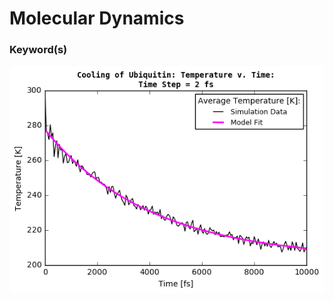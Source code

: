 
# Molecular Dynamics

### Keyword(s)




![](https://github.com/hankbesser/comp-phyz/blob/master/figures_to_display/fig_end.png)
